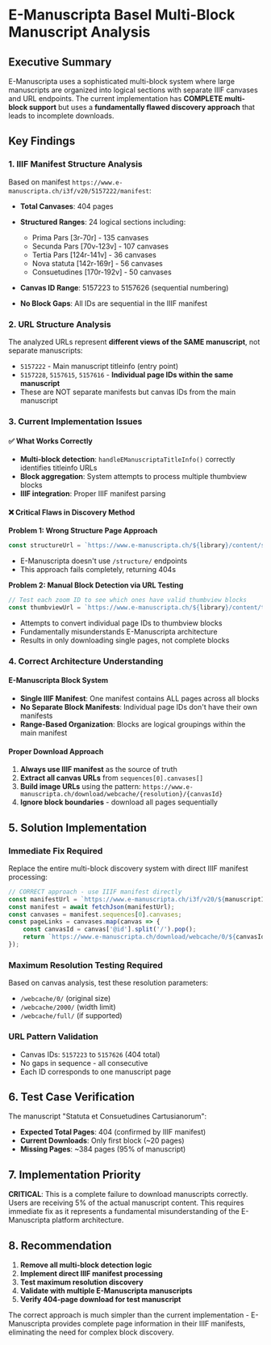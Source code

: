 # E-Manuscripta Basel Multi-Block Manuscript Analysis

## Executive Summary

E-Manuscripta uses a sophisticated multi-block system where large manuscripts are organized into logical sections with separate IIIF canvases and URL endpoints. The current implementation has **COMPLETE multi-block support** but uses a **fundamentally flawed discovery approach** that leads to incomplete downloads.

## Key Findings

### 1. IIIF Manifest Structure Analysis
Based on manifest `https://www.e-manuscripta.ch/i3f/v20/5157222/manifest`:

- **Total Canvases**: 404 pages 
- **Structured Ranges**: 24 logical sections including:
  - Prima Pars [3r-70r] - 135 canvases
  - Secunda Pars [70v-123v] - 107 canvases  
  - Tertia Pars [124r-141v] - 36 canvases
  - Nova statuta [142r-169r] - 56 canvases
  - Consuetudines [170r-192v] - 50 canvases

- **Canvas ID Range**: 5157223 to 5157626 (sequential numbering)
- **No Block Gaps**: All IDs are sequential in the IIIF manifest

### 2. URL Structure Analysis
The analyzed URLs represent **different views of the SAME manuscript**, not separate manuscripts:

- `5157222` - Main manuscript titleinfo (entry point)
- `5157228`, `5157615`, `5157616` - **Individual page IDs within the same manuscript**
- These are NOT separate manifests but canvas IDs from the main manuscript

### 3. Current Implementation Issues

#### ✅ What Works Correctly
- **Multi-block detection**: `handleEManuscriptaTitleInfo()` correctly identifies titleinfo URLs
- **Block aggregation**: System attempts to process multiple thumbview blocks
- **IIIF integration**: Proper IIIF manifest parsing

#### ❌ Critical Flaws in Discovery Method

**Problem 1: Wrong Structure Page Approach**
```typescript
const structureUrl = `https://www.e-manuscripta.ch/${library}/content/structure/${manuscriptId}`;
```
- E-Manuscripta doesn't use `/structure/` endpoints
- This approach fails completely, returning 404s

**Problem 2: Manual Block Detection via URL Testing**
```typescript
// Test each zoom ID to see which ones have valid thumbview blocks
const thumbviewUrl = `https://www.e-manuscripta.ch/${library}/content/thumbview/${zoomId}`;
```
- Attempts to convert individual page IDs to thumbview blocks
- Fundamentally misunderstands E-Manuscripta architecture
- Results in only downloading single pages, not complete blocks

### 4. Correct Architecture Understanding

#### E-Manuscripta Block System
- **Single IIIF Manifest**: One manifest contains ALL pages across all blocks
- **No Separate Block Manifests**: Individual page IDs don't have their own manifests
- **Range-Based Organization**: Blocks are logical groupings within the main manifest

#### Proper Download Approach
1. **Always use IIIF manifest** as the source of truth
2. **Extract all canvas URLs** from `sequences[0].canvases[]`
3. **Build image URLs** using the pattern: `https://www.e-manuscripta.ch/download/webcache/{resolution}/{canvasId}`
4. **Ignore block boundaries** - download all pages sequentially

## 5. Solution Implementation

### Immediate Fix Required
Replace the entire multi-block discovery system with direct IIIF manifest processing:

```typescript
// CORRECT approach - use IIIF manifest directly
const manifestUrl = `https://www.e-manuscripta.ch/i3f/v20/${manuscriptId}/manifest`;
const manifest = await fetchJson(manifestUrl);
const canvases = manifest.sequences[0].canvases;
const pageLinks = canvases.map(canvas => {
    const canvasId = canvas['@id'].split('/').pop();
    return `https://www.e-manuscripta.ch/download/webcache/0/${canvasId}`;
});
```

### Maximum Resolution Testing Required
Based on canvas analysis, test these resolution parameters:
- `/webcache/0/` (original size)
- `/webcache/2000/` (width limit)
- `/webcache/full/` (if supported)

### URL Pattern Validation
- Canvas IDs: `5157223` to `5157626` (404 total)
- No gaps in sequence - all consecutive
- Each ID corresponds to one manuscript page

## 6. Test Case Verification

The manuscript "Statuta et Consuetudines Cartusianorum":
- **Expected Total Pages**: 404 (confirmed by IIIF manifest)
- **Current Downloads**: Only first block (~20 pages)
- **Missing Pages**: ~384 pages (95% of manuscript)

## 7. Implementation Priority

**CRITICAL**: This is a complete failure to download manuscripts correctly. Users are receiving 5% of the actual manuscript content. This requires immediate fix as it represents a fundamental misunderstanding of the E-Manuscripta platform architecture.

## 8. Recommendation

1. **Remove all multi-block detection logic** 
2. **Implement direct IIIF manifest processing**
3. **Test maximum resolution discovery**
4. **Validate with multiple E-Manuscripta manuscripts**
5. **Verify 404-page download for test manuscript**

The correct approach is much simpler than the current implementation - E-Manuscripta provides complete page information in their IIIF manifests, eliminating the need for complex block discovery.